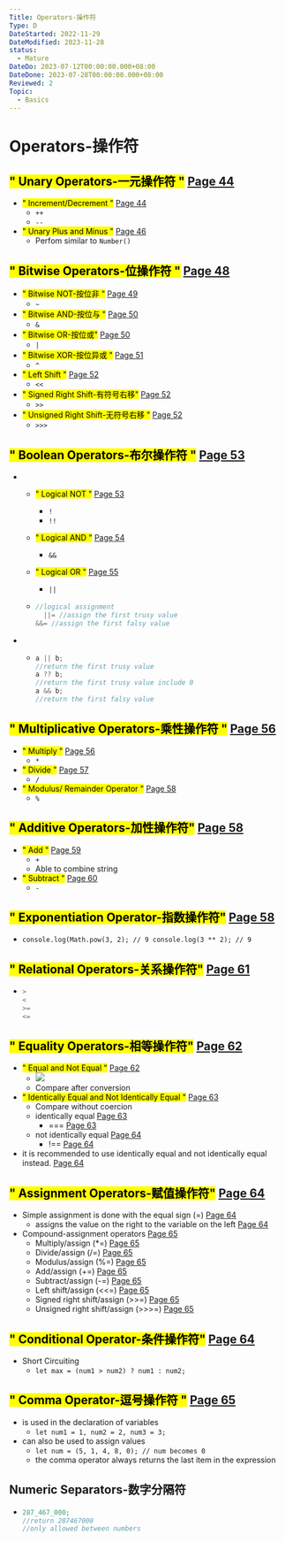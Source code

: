 ```yaml
---
Title: Operators-操作符
Type: D
DateStarted: 2022-11-29
DateModified: 2023-11-28
status:
  - Mature
DateDo: 2023-07-12T00:00:00.000+08:00
DateDone: 2023-07-28T00:00:00.000+08:00
Reviewed: 2
Topic:
  - Basics
---
```


# Operators-操作符


## <mark class="hltr-gray ">" Unary Operators-一元操作符 "</mark> [Page 44 ](zotero://open-pdf/library/items/2BS329KQ?page=44&annotation=V24TIWAA)

- <mark class="hltr-gray ">" Increment/Decrement "</mark> [Page 44 ](zotero://open-pdf/library/items/2BS329KQ?page=44&annotation=SUPV7FW5)
  - `++`
  - `--`
- <mark class="hltr-gray ">" Unary Plus and Minus "</mark> [Page 46 ](zotero://open-pdf/library/items/2BS329KQ?page=46&annotation=Z85QCQIZ)
  - Perfom similar to `Number()`

## <mark class="hltr-gray ">" Bitwise Operators-位操作符 "</mark> [Page 48 ](zotero://open-pdf/library/items/2BS329KQ?page=48&annotation=YHJD8E93)

- <mark class="hltr-gray ">" Bitwise NOT-按位非 "</mark> [Page 49 ](zotero://open-pdf/library/items/2BS329KQ?page=49&annotation=C7KWLGIJ)
  - `~`
- <mark class="hltr-gray ">" Bitwise AND-按位与 "</mark> [Page 50 ](zotero://open-pdf/library/items/2BS329KQ?page=50&annotation=V8PRGKL8)
  - `&`
- <mark class="hltr-gray ">" Bitwise OR-按位或"</mark> [Page 50 ](zotero://open-pdf/library/items/2BS329KQ?page=50&annotation=XCXEKWVA)
  - `|`
- <mark class="hltr-gray ">" Bitwise XOR-按位异或 "</mark> [Page 51 ](zotero://open-pdf/library/items/2BS329KQ?page=51&annotation=UMIINJSG)
  - `^`
- <mark class="hltr-gray ">" Left Shift "</mark> [Page 52 ](zotero://open-pdf/library/items/2BS329KQ?page=52&annotation=2QWRCGDB)
  - `<<`
- <mark class="hltr-gray ">" Signed Right Shift-有符号右移"</mark> [Page 52 ](zotero://open-pdf/library/items/2BS329KQ?page=52&annotation=HNB7FFVM)
  - `>>`
- <mark class="hltr-gray ">" Unsigned Right Shift-无符号右移 "</mark> [Page 52 ](zotero://open-pdf/library/items/2BS329KQ?page=52&annotation=Z2SEJ6E8)
  - `>>>`

## <mark class="hltr-gray ">" Boolean Operators-布尔操作符 "</mark> [Page 53 ](zotero://open-pdf/library/items/2BS329KQ?page=53&annotation=IH7BMD2M)

- - <mark class="hltr-gray ">" Logical NOT "</mark> [Page 53 ](zotero://open-pdf/library/items/2BS329KQ?page=53&annotation=33UFKUFK)
    - `!`
    - `!!`
  - <mark class="hltr-gray ">" Logical AND "</mark> [Page 54 ](zotero://open-pdf/library/items/2BS329KQ?page=54&annotation=9E7BKPJQ)
    - `&&`
  - <mark class="hltr-gray ">" Logical OR "</mark> [Page 55 ](zotero://open-pdf/library/items/2BS329KQ?page=55&annotation=5R5LYF6C)

    - `||`

  - ```js
    //logical assignment
      ||= //assign the first trusy value
    &&= //assign the first falsy value
    ```

- - ```js
    a || b;
    //return the first trusy value
    a ?? b;
    //return the first trusy value include 0
    a && b;
    //return the first falsy value
    ```

## <mark class="hltr-gray ">" Multiplicative Operators-乘性操作符 "</mark> [Page 56 ](zotero://open-pdf/library/items/2BS329KQ?page=56&annotation=7EBGYR7I)

- <mark class="hltr-gray ">" Multiply "</mark> [Page 56 ](zotero://open-pdf/library/items/2BS329KQ?page=56&annotation=8IITGBJI)
  - `*`
- <mark class="hltr-gray ">" Divide "</mark> [Page 57 ](zotero://open-pdf/library/items/2BS329KQ?page=57&annotation=RV8QP54E)
  - `/`
- <mark class="hltr-gray ">" Modulus/ Remainder Operator "</mark> [Page 58 ](zotero://open-pdf/library/items/2BS329KQ?page=58&annotation=YFPRUYWG)
  - `%`

## <mark class="hltr-gray ">" Additive Operators-加性操作符"</mark> [Page 58 ](zotero://open-pdf/library/items/2BS329KQ?page=58&annotation=9UNJ3LBE)

- <mark class="hltr-gray ">" Add "</mark> [Page 59 ](zotero://open-pdf/library/items/2BS329KQ?page=59&annotation=R7UMR22T)
  - `+`
  - Able to combine string
- <mark class="hltr-gray ">" Subtract "</mark> [Page 60 ](zotero://open-pdf/library/items/2BS329KQ?page=60&annotation=8R7XZYTS)
  - `-`

## <mark class="hltr-gray ">" Exponentiation Operator-指数操作符"</mark> [Page 58 ](zotero://open-pdf/library/items/2BS329KQ?page=58&annotation=B22TKWHG)

- `console.log(Math.pow(3, 2); // 9 console.log(3 ** 2); // 9`

## <mark class="hltr-gray ">" Relational Operators-关系操作符"</mark> [Page 61 ](zotero://open-pdf/library/items/2BS329KQ?page=61&annotation=AYSLHUW6)

- ```js
  >
  <
  >=
  <=
  ```

## <mark class="hltr-gray ">" Equality Operators-相等操作符"</mark> [Page 62 ](zotero://open-pdf/library/items/2BS329KQ?page=62&annotation=S8IC7N29)

- <mark class="hltr-gray ">" Equal and Not Equal "</mark> [Page 62 ](zotero://open-pdf/library/items/2BS329KQ?page=62&annotation=HBF8XYFZ)
  - ![](z-Assets/C03LanguageBasics-63-x72-y191.png)
  - Compare after conversion
- <mark class="hltr-gray ">" Identically Equal and Not Identically Equal "</mark> [Page 63 ](zotero://open-pdf/library/items/2BS329KQ?page=63&annotation=U4S6W887)
  - Compare without coercion
  - <mark class="hltr-orange "> </mark> identically equal [Page 63 ](zotero://open-pdf/library/items/2BS329KQ?page=63&annotation=DZIFJA4Y)
    - <mark class="hltr-yellow "> </mark> === [Page 63 ](zotero://open-pdf/library/items/2BS329KQ?page=63&annotation=NAWUJC94)
  - <mark class="hltr-orange "> </mark> not identically equal [Page 64 ](zotero://open-pdf/library/items/2BS329KQ?page=64&annotation=2UQXFD8R)
    - <mark class="hltr-yellow "> </mark> !== [Page 64 ](zotero://open-pdf/library/items/2BS329KQ?page=64&annotation=XBNNC2HB)
- <mark class="hltr-yellow "> </mark> it is recommended to use identically equal and not identically equal instead. [Page 64 ](zotero://open-pdf/library/items/2BS329KQ?page=64&annotation=9DK93T4Q)

## <mark class="hltr-gray ">" Assignment Operators-赋值操作符"</mark> [Page 64 ](zotero://open-pdf/library/items/2BS329KQ?page=64&annotation=6J8XXD9C)

- <mark class="hltr-orange "> </mark> Simple assignment is done with the equal sign (=) [Page 64 ](zotero://open-pdf/library/items/2BS329KQ?page=64&annotation=UVGIHDE5)
  - <mark class="hltr-yellow "> </mark> assigns the value on the right to the variable on the left [Page 64 ](zotero://open-pdf/library/items/2BS329KQ?page=64&annotation=MSJD3QWP)
- <mark class="hltr-orange "> </mark> Compound-assignment operators [Page 65 ](zotero://open-pdf/library/items/2BS329KQ?page=65&annotation=TFN7VHPK)
  - <mark class="hltr-orange "> </mark> Multiply/assign (\*=) [Page 65 ](zotero://open-pdf/library/items/2BS329KQ?page=65&annotation=6I4BHWQX)
  - <mark class="hltr-orange "> </mark> Divide/assign (/=) [Page 65 ](zotero://open-pdf/library/items/2BS329KQ?page=65&annotation=SQQFH9LI)
  - <mark class="hltr-orange "> </mark> Modulus/assign (%=) [Page 65 ](zotero://open-pdf/library/items/2BS329KQ?page=65&annotation=Q4WTMX87)
  - <mark class="hltr-orange "> </mark> Add/assign (+=) [Page 65 ](zotero://open-pdf/library/items/2BS329KQ?page=65&annotation=7XD6ZB5K)
  - <mark class="hltr-orange "> </mark> Subtract/assign (-=) [Page 65 ](zotero://open-pdf/library/items/2BS329KQ?page=65&annotation=KVR3SEH5)
  - <mark class="hltr-orange "> </mark> Left shift/assign (<<=) [Page 65 ](zotero://open-pdf/library/items/2BS329KQ?page=65&annotation=SY3LQH9H)
  - <mark class="hltr-orange "> </mark> Signed right shift/assign (>>=) [Page 65 ](zotero://open-pdf/library/items/2BS329KQ?page=65&annotation=6IULHDEL)
  - <mark class="hltr-orange "> </mark> Unsigned right shift/assign (>>>=) [Page 65 ](zotero://open-pdf/library/items/2BS329KQ?page=65&annotation=YUEF33UA)

## <mark class="hltr-gray ">" Conditional Operator-条件操作符"</mark> [Page 64 ](zotero://open-pdf/library/items/2BS329KQ?page=64&annotation=XD2NM6PI)

- Short Circuiting
  - `let max = (num1 > num2) ? num1 : num2;`

## <mark class="hltr-gray ">" Comma Operator-逗号操作符 "</mark> [Page 65 ](zotero://open-pdf/library/items/2BS329KQ?page=65&annotation=8SLI7J4W)

- is used in the declaration of variables
  - `let num1 = 1, num2 = 2, num3 = 3;`
- can also be used to assign values
  - `let num = (5, 1, 4, 8, 0); // num becomes 0`
  - the comma operator always returns the last item in the expression

## Numeric Separators-数字分隔符

- ```js
  287_467_000;
  //return 287467000
  //only allowed between numbers
  ```
